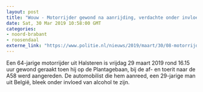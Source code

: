 ```yaml
---
layout: post
title: "Wouw - Motorrijder gewond na aanrijding, verdachte onder invloed"
date: Sat, 30 Mar 2019 10:58:00 GMT
categories: 
- noord-brabant 
- roosendaal 
externe_link: "https://www.politie.nl/nieuws/2019/maart/30/08-motorrijder-gewond-na-aanrijding-verdachte-onder-invloed.html"
---
```


Een 64-jarige motorrijder uit Halsteren is vrijdag 29 maart 2019 rond 16.15 uur gewond geraakt toen hij op de Plantagebaan, bij de af- en toerit naar de A58 werd aangereden. De automobilist die hem aanreed, een 29-jarige man uit België, bleek onder invloed van alcohol te zijn.
